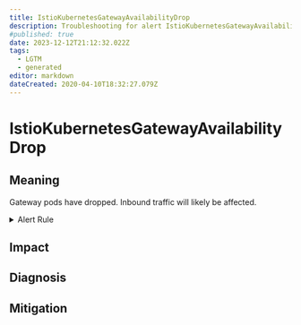 ```yaml
---
title: IstioKubernetesGatewayAvailabilityDrop
description: Troubleshooting for alert IstioKubernetesGatewayAvailabilityDrop
#published: true
date: 2023-12-12T21:12:32.022Z
tags: 
  - LGTM
  - generated
editor: markdown
dateCreated: 2020-04-10T18:32:27.079Z
---
```


# IstioKubernetesGatewayAvailabilityDrop

## Meaning
[//]: # "Short paragraph that explains what the alert means"
Gateway pods have dropped. Inbound traffic will likely be affected.

<details>
  <summary>Alert Rule</summary>

{{% rule "istio/istio-internal.yml" "IstioKubernetesGatewayAvailabilityDrop" %}}

<!-- Rule when generated

```yaml
alert: IstioKubernetesGatewayAvailabilityDrop
expr: min(kube_deployment_status_replicas_available{deployment="istio-ingressgateway", namespace="istio-system"}) without (instance, pod) < 2
for: 1m
labels:
    severity: warning
annotations:
    summary: Istio Kubernetes gateway availability drop (instance {{ $labels.instance }})
    description: |-
        Gateway pods have dropped. Inbound traffic will likely be affected.
          VALUE = {{ $value }}
          LABELS = {{ $labels }}
    runbook: https://github.com/srerun/prometheus-alerts/blob/main/content/runbooks/istio-internal/IstioKubernetesGatewayAvailabilityDrop.md

```

-->

</details>


## Impact
[//]: # "What could / will happen if the alert is not addressed"



## Diagnosis
[//]: # "Steps to take to identify the cause of the problem"



## Mitigation
[//]: # "The steps necessary to resolve the alert"
